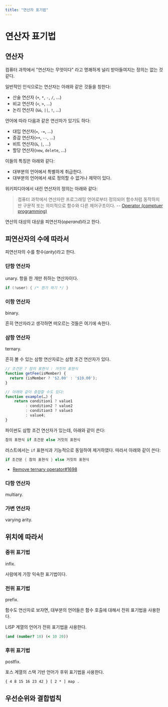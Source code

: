 ```yaml
---
title: "연산자 표기법"
---
```

# 연산자 표기법

## 연산자

컴퓨터 과학에서 "연산자는 무엇이다" 라고 명쾌하게 널리 받아들여지는 정의는 없는 것 같다.

일반적인 인식으로는 연산자는 아래와 같은 것들을 칭한다:
- 산술 연산자 (`+`, `*`, `-`, `/`, ...)
- 비교 연산자 (`<`, `>`, ...)
- 논리 연산자 (`&&`, `||`, `!`, ...)

언어에 따라 다음과 같은 연산자가 있기도 하다:
- 대입 연산자(`=`, `-=`, ...)
- 증감 연산자(`++`, `--`, ...)
- 비트 연산자(`&`, `|`, ...)
- 할당 연산자(`new`, `delete`, ...)

이들의 특징은 아래와 같다:
- 대부분의 언어에서 특별하게 취급한다.
- 대부분의 언어에서 새로 정의할 수 없거나 제약이 있다.

위키피디아에서 내린 연산자의 정의는 아래와 같다:

> 컴퓨터 과학에서 연산자란 프로그래밍 언어로부터 정의되어 함수처럼 동작하지만 구문적 또는 의미적으로 함수와 다른 제어구조이다. -- [Operator (comptuer programming)](<https://en.wikipedia.org/wiki/Operator_(computer_programming)>)

연산의 대상의 대상을 피연산자(*operand*)라고 한다.

## 피연산자의 수에 따라서
피연산자의 수를 항수(*arity*)라고 한다.

### 단항 연산자
unary. 항을 한 개만 취하는 연산자이다.

```C++
if (!user) { /* 뭔가 하기 */ }
```

### 이항 연산자
binary.

흔히 연산자라고 생각하면 떠오르는 것들은 여기에 속한다.

### 삼항 연산자
ternary.

흔히 볼 수 있는 삼항 연산자로는 삼항 조건 연산자가 있다.

```javascript
// 조건문 ? 참의 표현식 : 거짓의 표현식
function getFee(isMember) {
  return (isMember ? '$2.00' : '$10.00');
}

// 아래와 같이 중첩할 수도 있다:
function example(…) {
    return condition1 ? value1
         : condition2 ? value2
         : condition3 ? value3
         : value4;
}
```

파이썬도 삼항 조건 연산자가 있는데, 아래와 같이 쓴다:

```python
참의 표현식 if 조건문 else 거짓의 표현식
```

러스트에서는 `if` 표현식과 기능적으로 동일하여 제거하였다. 따라서 아래와 같이 쓴다:
```rust
if 조건문 { 참의 표현식 } else 거짓의 표현식
```

- [Remove ternary operator#1698](https://github.com/rust-lang/rust/issues/1698)

### 다항 연산자
multiary.

### 가변 연산자
varying arity.

## 위치에 따라서
### 중위 표기법
infix.

사람에게 가장 익숙한 표기법이다.

### 전위 표기법
prefix.

함수도 연산자로 보자면, 대부분의 언어들은 함수 호출에 대해서 전위 표기법을 사용한다.

LISP 계열의 언어가 전위 표기법을 사용한다.

```clojure
(and (number? 10) (< 10 20))
```

### 후위 표기법
postfix.

포스 계열의 스택 기반 언어가 후위 표기법을 사용한다.

```factor
{ 4 8 15 16 23 42 } [ 2 * ] map .
```

## 우선순위와 결합법칙
